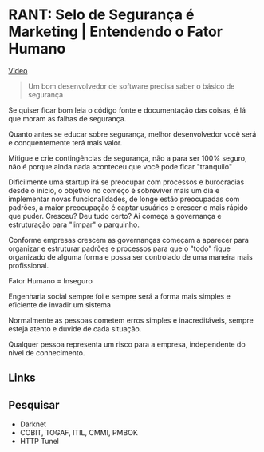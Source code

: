 # RANT: Selo de Segurança é Marketing | Entendendo o Fator Humano

[Video](https://www.youtube.com/watch?v=wz1Ioqb89Jo)

> Um bom desenvolvedor de software precisa saber o básico de segurança

Se quiser ficar bom leia o código fonte e documentação das coisas, é lá que moram as falhas de segurança.

Quanto antes se educar sobre segurança, melhor desenvolvedor você será e conquentemente terá mais valor.

Mitigue e crie contingências de segurança, não a para ser 100% seguro, não é porque ainda nada aconteceu que você pode ficar "tranquilo"

Dificilmente uma startup irá se preocupar com processos e burocracias desde o inicio, o objetivo no começo é sobreviver mais um dia e implementar novas funcionalidades, de longe estão preocupadas com padrões, a maior preocupação é captar usuários e crescer o mais rápido que puder. Cresceu? Deu tudo certo? Ai começa a governança e estruturação para "limpar" o parquinho.

Conforme empresas crescem as governanças começam a aparecer para organizar e estruturar padrões e processos para que o "todo" fique organizado de alguma forma e possa ser controlado de uma maneira mais profissional.

Fator Humano = Inseguro

Engenharia social sempre foi e sempre será a forma mais simples e eficiente de invadir um sistema

Normalmente as pessoas cometem erros simples e inacreditáveis, sempre esteja atento e duvide de cada situação.

Qualquer pessoa representa um risco para a empresa, independente do nivel de conhecimento.

## Links

## Pesquisar

- Darknet
- COBIT, TOGAF, ITIL, CMMI, PMBOK
- HTTP Tunel
